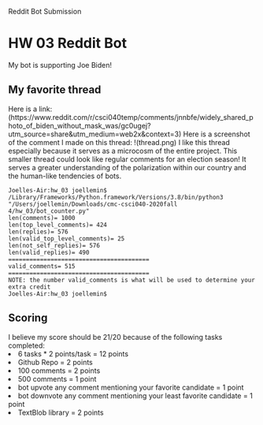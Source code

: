 Reddit Bot Submission
<h1> HW 03 Reddit Bot </h1>
My bot is supporting Joe Biden!
<h2> My favorite thread </h2>
Here is a link: (https://www.reddit.com/r/csci040temp/comments/jnnbfe/widely_shared_photo_of_biden_without_mask_was/gc0ugej?utm_source=share&utm_medium=web2x&context=3)
Here is a screenshot of the comment I made on this thread:
!(thread.png)
I like this thread especially because it serves as a microcosm of the entire project. This smaller thread could look like regular comments for an election season! It serves a greater understanding of the polarization within our country and the human-like tendencies of bots. 

```
Joelles-Air:hw_03 joellemin$ /Library/Frameworks/Python.framework/Versions/3.8/bin/python3 "/Users/joellemin/Downloads/cmc-csci040-2020fall 4/hw_03/bot_counter.py"
len(comments)= 1000
len(top_level_comments)= 424
len(replies)= 576
len(valid_top_level_comments)= 25
len(not_self_replies)= 576
len(valid_replies)= 490
========================================
valid_comments= 515
========================================
NOTE: the number valid_comments is what will be used to determine your extra credit
Joelles-Air:hw_03 joellemin$ 
```
<h2> Scoring </h2>
I believe my score should be 21/20 because of the following tasks completed:
<li> 6 tasks * 2 points/task = 12 points </li>
<li> Github Repo = 2 points </li>
<li> 100 comments = 2 points </li>
<li> 500 comments = 1 point </li>
<li> bot upvote any comment mentioning your favorite candidate = 1 point </li>
<li> bot downvote any comment mentioning your least favorite candidate = 1 point </li>
<li> TextBlob library = 2 points </li>
